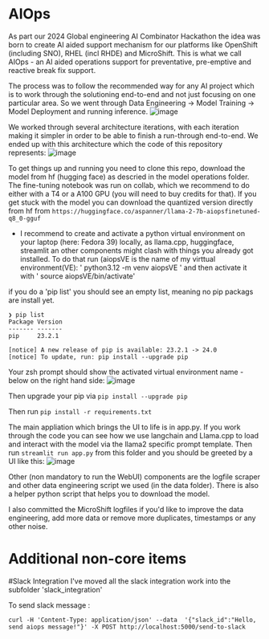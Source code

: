 # AIOps

As part our 2024 Global engineering AI Combinator Hackathon the idea was born to create AI aided support mechanism for our platforms like OpenShift (including SNO), RHEL (incl RHDE) and MicroShift.
This is what we call AIOps - an AI aided operations support for preventative, pre-emptive and reactive break fix support.

The process was to follow the recommended way for any AI project which is to work through the solutioning end-to-end and not just focusing on one particular area. So we went through Data Engineering -> Model Training -> Model Deployment and running inference.
![image](https://github.com/aspanner/AIOps/assets/16040521/1b8ffce8-c078-4d35-b749-0895ddef4909)

We worked through several architecture iterations, with each iteration making it simpler in order to be able to finish a run-through end-to-end.
We ended up with this architecture which the code of this repository represents:
![image](https://github.com/aspanner/AIOps/assets/16040521/eec3314a-8e1a-4902-877e-0407c2586b8f)



To get things up and running you need to clone this repo, download the model from hf (hugging face) as descried in the model operations folder.
The fine-tuning notebook was run on collab, which we recommend to do either with a T4 or a A100 GPU (you will need to buy credits for that).
If you get stuck with the model you can download the quantized version directly from hf from ` https://huggingface.co/aspanner/llama-2-7b-aiopsfinetuned-q8_0-gguf `

- I recommend to create and activate a python virtual environment on your laptop (here: Fedora 39) locally, as llama.cpp, huggingface, streamlit an other components might clash with things you already got installed.
To do that run (aiopsVE is the name of my virttual environment(VE):
' python3.12 -m venv aiopsVE '
and then activate it with
' source aiopsVE/bin/activate'

if you do a 'pip list' you should see an empty list, meaning no pip packags are install yet.

```
❯ pip list
Package Version
------- -------
pip     23.2.1

[notice] A new release of pip is available: 23.2.1 -> 24.0
[notice] To update, run: pip install --upgrade pip
```
Your zsh prompt should show the activated virtual environment name - below on the right hand side:
![image](https://github.com/aspanner/AIOps/assets/16040521/769659ec-b9d3-4249-8485-1fef1af5e493)

Then upgrade your pip via ` pip install --upgrade pip `

Then run ` pip install -r requirements.txt `


The main appliation which brings the UI to life is in app.py. If you work through the code you can see how we use langchain and Llama.cpp to load and interact with the model via the llama2 specific prompt template.
Then run ` streamlit run app.py ` from this folder and you should be greeted by a UI like this:
![image](https://github.com/aspanner/AIOps/assets/16040521/1ae164b6-6e69-4663-aa16-3daae475d769)

Other (non mandatory to run the WebUI) components are the logfile scraper and other data engineering script we used (in the data folder).
There is also a helper python script that helps you to download the model.

I also committed the MicroShift logfiles if you'd like to improve the data engineering, add more data or remove more duplicates, timestamps or any other noise.


# Additional non-core items
#Slack Integration
I've moved all the slack integration work into the subfolder 'slack_integration'

To send slack message : 

    curl -H 'Content-Type: application/json' --data  '{"slack_id":"Hello, send aiops message!"}' -X POST http://localhost:5000/send-to-slack

